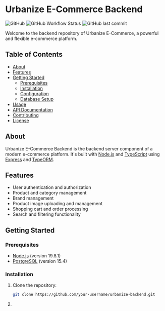 # Urbanize E-Commerce Backend

![GitHub](https://img.shields.io/github/license/your-username/urbanize-backend)
![GitHub Workflow Status](https://img.shields.io/github/workflow/status/your-username/urbanize-backend/CI)
![GitHub last commit](https://img.shields.io/github/last-commit/your-username/urbanize-backend)

Welcome to the backend repository of Urbanize E-Commerce, a powerful and flexible e-commerce platform.

## Table of Contents

- [About](#about)
- [Features](#features)
- [Getting Started](#getting-started)
  - [Prerequisites](#prerequisites)
  - [Installation](#installation)
  - [Configuration](#configuration)
  - [Database Setup](#database-setup)
- [Usage](#usage)
- [API Documentation](#api-documentation)
- [Contributing](#contributing)
- [License](#license)

## About

Urbanize E-Commerce Backend is the backend server component of a modern e-commerce platform. It's built with [Node.js](https://nodejs.org/) and [TypeScript](https://www.typescriptlang.org/) using [Express](https://expressjs.com/) and [TypeORM](https://typeorm.io/).

## Features

- User authentication and authorization
- Product and category management
- Brand management
- Product image uploading and management
- Shopping cart and order processing
- Search and filtering functionality

## Getting Started

### Prerequisites

- [Node.js](https://nodejs.org/) (version 19.8.1)
- [PostgreSQL](https://www.postgresql.org/) (version 15.4)

### Installation

1. Clone the repository:

   ```bash
   git clone https://github.com/your-username/urbanize-backend.git
   ```

2.
